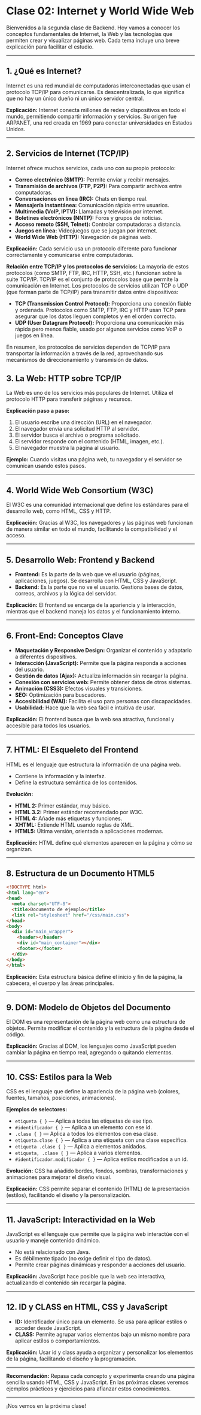 # Clase 02: Internet y World Wide Web

Bienvenidos a la segunda clase de Backend. Hoy vamos a conocer los conceptos fundamentales de Internet, la Web y las tecnologías que permiten crear y visualizar páginas web. Cada tema incluye una breve explicación para facilitar el estudio.

---

## 1. ¿Qué es Internet?

Internet es una red mundial de computadoras interconectadas que usan el protocolo TCP/IP para comunicarse. Es descentralizada, lo que significa que no hay un único dueño ni un único servidor central.

**Explicación:**
Internet conecta millones de redes y dispositivos en todo el mundo, permitiendo compartir información y servicios. Su origen fue ARPANET, una red creada en 1969 para conectar universidades en Estados Unidos.

---

## 2. Servicios de Internet (TCP/IP)

Internet ofrece muchos servicios, cada uno con su propio protocolo:
- **Correo electrónico (SMTP):** Permite enviar y recibir mensajes.
- **Transmisión de archivos (FTP, P2P):** Para compartir archivos entre computadoras.
- **Conversaciones en línea (IRC):** Chats en tiempo real.
- **Mensajería instantánea:** Comunicación rápida entre usuarios.
- **Multimedia (VoIP, IPTV):** Llamadas y televisión por internet.
- **Boletines electrónicos (NNTP):** Foros y grupos de noticias.
- **Acceso remoto (SSH, Telnet):** Controlar computadoras a distancia.
- **Juegos en línea:** Videojuegos que se juegan por internet.
- **World Wide Web (HTTP):** Navegación de páginas web.

**Explicación:**
Cada servicio usa un protocolo diferente para funcionar correctamente y comunicarse entre computadoras.

**Relación entre TCP/IP y los protocolos de servicios:**
La mayoría de estos protocolos (como SMTP, FTP, IRC, HTTP, SSH, etc.) funcionan sobre la suite TCP/IP. TCP/IP es el conjunto de protocolos base que permite la comunicación en Internet. Los protocolos de servicios utilizan TCP o UDP (que forman parte de TCP/IP) para transmitir datos entre dispositivos:

- **TCP (Transmission Control Protocol):** Proporciona una conexión fiable y ordenada. Protocolos como SMTP, FTP, IRC y HTTP usan TCP para asegurar que los datos lleguen completos y en el orden correcto.
- **UDP (User Datagram Protocol):** Proporciona una comunicación más rápida pero menos fiable, usado por algunos servicios como VoIP o juegos en línea.

En resumen, los protocolos de servicios dependen de TCP/IP para transportar la información a través de la red, aprovechando sus mecanismos de direccionamiento y transmisión de datos.


## 3. La Web: HTTP sobre TCP/IP

La Web es uno de los servicios más populares de Internet. Utiliza el protocolo HTTP para transferir páginas y recursos.

**Explicación paso a paso:**
1. El usuario escribe una dirección (URL) en el navegador.
2. El navegador envía una solicitud HTTP al servidor.
3. El servidor busca el archivo o programa solicitado.
4. El servidor responde con el contenido (HTML, imagen, etc.).
5. El navegador muestra la página al usuario.

**Ejemplo:**
Cuando visitas una página web, tu navegador y el servidor se comunican usando estos pasos.

---

## 4. World Wide Web Consortium (W3C)

El W3C es una comunidad internacional que define los estándares para el desarrollo web, como HTML, CSS y HTTP.

**Explicación:**
Gracias al W3C, los navegadores y las páginas web funcionan de manera similar en todo el mundo, facilitando la compatibilidad y el acceso.

---

## 5. Desarrollo Web: Frontend y Backend

- **Frontend:** Es la parte de la web que ve el usuario (páginas, aplicaciones, juegos). Se desarrolla con HTML, CSS y JavaScript.
- **Backend:** Es la parte que no ve el usuario. Gestiona bases de datos, correos, archivos y la lógica del servidor.

**Explicación:**
El frontend se encarga de la apariencia y la interacción, mientras que el backend maneja los datos y el funcionamiento interno.

---

## 6. Front-End: Conceptos Clave

- **Maquetación y Responsive Design:** Organizar el contenido y adaptarlo a diferentes dispositivos.
- **Interacción (JavaScript):** Permite que la página responda a acciones del usuario.
- **Gestión de datos (Ajax):** Actualiza información sin recargar la página.
- **Conexión con servicios web:** Permite obtener datos de otros sistemas.
- **Animación (CSS3):** Efectos visuales y transiciones.
- **SEO:** Optimización para buscadores.
- **Accesibilidad (WAI):** Facilita el uso para personas con discapacidades.
- **Usabilidad:** Hace que la web sea fácil e intuitiva de usar.

**Explicación:**
El frontend busca que la web sea atractiva, funcional y accesible para todos los usuarios.

---

## 7. HTML: El Esqueleto del Frontend

HTML es el lenguaje que estructura la información de una página web.

- Contiene la información y la interfaz.
- Define la estructura semántica de los contenidos.

**Evolución:**
- **HTML 2:** Primer estándar, muy básico.
- **HTML 3.2:** Primer estándar recomendado por W3C.
- **HTML 4:** Añade más etiquetas y funciones.
- **XHTML:** Extiende HTML usando reglas de XML.
- **HTML5:** Última versión, orientada a aplicaciones modernas.

**Explicación:**
HTML define qué elementos aparecen en la página y cómo se organizan.

---

## 8. Estructura de un Documento HTML5

```html
<!DOCTYPE html>
<html lang="en">
<head>
  <meta charset="UTF-8">
  <title>Documento de ejemplo</title>
  <link rel="stylesheet" href="/css/main.css">
</head>
<body>
  <div id="main_wrapper">
    <header></header>
    <div id="main_container"></div>
    <footer></footer>
  </div>
</body>
</html>
```

**Explicación:**
Esta estructura básica define el inicio y fin de la página, la cabecera, el cuerpo y las áreas principales.

---

## 9. DOM: Modelo de Objetos del Documento

El DOM es una representación de la página web como una estructura de objetos. Permite modificar el contenido y la estructura de la página desde el código.

**Explicación:**
Gracias al DOM, los lenguajes como JavaScript pueden cambiar la página en tiempo real, agregando o quitando elementos.

---

## 10. CSS: Estilos para la Web

CSS es el lenguaje que define la apariencia de la página web (colores, fuentes, tamaños, posiciones, animaciones).

**Ejemplos de selectores:**
- `etiqueta { }` — Aplica a todas las etiquetas de ese tipo.
- `#identificador { }` — Aplica a un elemento con ese id.
- `.clase { }` — Aplica a todos los elementos con esa clase.
- `etiqueta.clase { }` — Aplica a una etiqueta con una clase específica.
- `etiqueta .clase { }` — Aplica a elementos anidados.
- `etiqueta, .clase { }` — Aplica a varios elementos.
- `#identificador.modificador { }` — Aplica estilos modificados a un id.

**Evolución:**
CSS ha añadido bordes, fondos, sombras, transformaciones y animaciones para mejorar el diseño visual.

**Explicación:**
CSS permite separar el contenido (HTML) de la presentación (estilos), facilitando el diseño y la personalización.

---

## 11. JavaScript: Interactividad en la Web

JavaScript es el lenguaje que permite que la página web interactúe con el usuario y maneje contenido dinámico.

- No está relacionado con Java.
- Es débilmente tipado (no exige definir el tipo de datos).
- Permite crear páginas dinámicas y responder a acciones del usuario.

**Explicación:**
JavaScript hace posible que la web sea interactiva, actualizando el contenido sin recargar la página.

---

## 12. ID y CLASS en HTML, CSS y JavaScript

- **ID:** Identificador único para un elemento. Se usa para aplicar estilos o acceder desde JavaScript.
- **CLASS:** Permite agrupar varios elementos bajo un mismo nombre para aplicar estilos o comportamientos.

**Explicación:**
Usar id y class ayuda a organizar y personalizar los elementos de la página, facilitando el diseño y la programación.

---

**Recomendación:**
Repasa cada concepto y experimenta creando una página sencilla usando HTML, CSS y JavaScript. En las próximas clases veremos ejemplos prácticos y ejercicios para afianzar estos conocimientos.

---

¡Nos vemos en la próxima clase!
